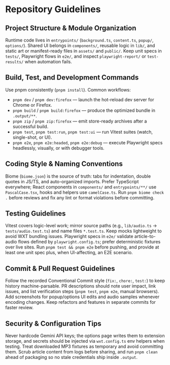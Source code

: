 # Repository Guidelines

## Project Structure & Module Organization
Runtime code lives in `entrypoints/` (`background.ts`, `content.ts`, `popup/`, `options/`). Shared UI belongs in `components/`, reusable logic in `lib/`, and static art or manifest-ready files in `assets/` and `public/`. Keep unit specs in `tests/`, Playwright flows in `e2e/`, and inspect `playwright-report/` or `test-results/` when automation fails.

## Build, Test, and Development Commands
Use pnpm consistently (`pnpm install`). Common workflows:
- `pnpm dev` / `pnpm dev:firefox` — launch the hot-reload dev server for Chrome or Firefox.
- `pnpm build` / `pnpm build:firefox` — produce the optimized bundle in `.output/**`.
- `pnpm zip` / `pnpm zip:firefox` — emit store-ready archives after a successful build.
- `pnpm test`, `pnpm test:run`, `pnpm test:ui` — run Vitest suites (watch, single-shot, or UI).
- `pnpm e2e`, `pnpm e2e:headed`, `pnpm e2e:debug` — execute Playwright specs headlessly, visually, or with debugger tools.

## Coding Style & Naming Conventions
Biome (`biome.json`) is the source of truth: tabs for indentation, double quotes in JS/TS, and auto-organized imports. Prefer TypeScript everywhere; React components in `components/` and `entrypoints/**/` use `PascalCase.tsx`, hooks and helpers use `camelCase.ts`. Run `pnpm biome check .` before reviews and fix any lint or format violations before committing.

## Testing Guidelines
Vitest covers logic-level work; mirror source paths (e.g., `lib/audio.ts` → `tests/audio.test.ts`) and name files `*.test.ts`. Keep mocks lightweight to avoid WXT bundling issues. Playwright specs in `e2e/` validate article-to-audio flows defined by `playwright.config.ts`; prefer deterministic fixtures over live sites. Run `pnpm test && pnpm e2e` before pushing, and provide at least one unit spec plus, when UI-affecting, an E2E scenario.

## Commit & Pull Request Guidelines
Follow the recorded Conventional Commit style (`fix:`, `chore:`, `test:`) to keep history machine-parsable. PR descriptions should note user impact, link issues, and list verification steps (`pnpm test`, `pnpm e2e`, manual browsers). Add screenshots for popup/options UI edits and audio samples whenever encoding changes. Keep refactors and features in separate commits for faster review.

## Security & Configuration Tips
Never hardcode Gemini API keys; the options page writes them to extension storage, and secrets should be injected via `wxt.config.ts` env helpers when testing. Treat downloaded MP3 fixtures as temporary and avoid committing them. Scrub article content from logs before sharing, and run `pnpm clean` ahead of packaging so no stale credentials ship inside `.output`.
